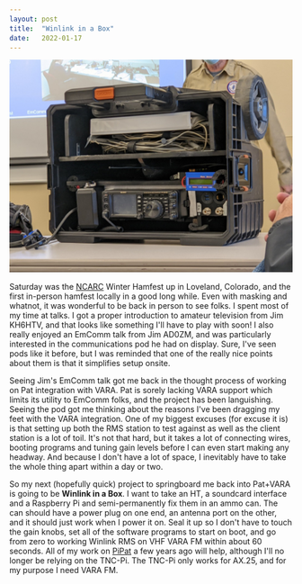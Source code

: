 ```yaml
---
layout: post
title:  "Winlink in a Box"
date:   2022-01-17
---
```

![ARES Pod](/assets/2022-01-15-ARES-pod.jpg)

Saturday was the [NCARC](http://ncarc.net/) Winter Hamfest up in Loveland, Colorado, and the first
in-person hamfest locally in a good long while. Even with masking and whatnot, it was wonderful to
be back in person to see folks. I spent most of my time at talks. I got a proper introduction to
amateur television from Jim KH6HTV, and that looks like something I'll have to play with soon! I
also really enjoyed an EmComm talk from Jim AD0ZM, and was particularly interested in the
communications pod he had on display. Sure, I've seen pods like it before, but I was reminded that
one of the really nice points about them is that it simplifies setup onsite.

Seeing Jim's EmComm talk got me back in the thought process of working on Pat integration with VARA.
Pat is sorely lacking VARA support which limits its utility to EmComm folks, and the project has
been languishing. Seeing the pod got me thinking about the reasons I've been dragging my feet with
the VARA integration. One of my biggest excuses (for excuse it is) is that setting up both the RMS
station to test against as well as the client station is a lot of toil. It's not that hard, but it
takes a lot of connecting wires, booting programs and tuning gain levels before I can even start
making any headway. And because I don't have a lot of space, I inevitably have to take the whole
thing apart within a day or two.

So my next (hopefully quick) project to springboard me back into Pat+VARA is going to be **Winlink
in a Box**. I want to take an HT, a soundcard interface and a Raspberry Pi and semi-permanently fix
them in an ammo can. The can should have a power plug on one end, an antenna port on the other, and
it should just work when I power it on. Seal it up so I don't have to touch the gain knobs, set all
of the software programs to start on boot, and go from zero to working Winlink RMS on VHF VARA FM
within about 60 seconds. All of my work on [PiPat](https://k0swe.radio/pipat) a few years ago will
help, although I'll no longer be relying on the TNC-Pi. The TNC-Pi only works for AX.25, and for my
purpose I need VARA FM.
